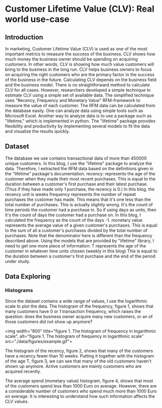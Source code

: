 # Customer Lifetime Value (CLV): Real world use-case

## Introduction

In marketing, Customer Lifetime Value (CLV) is used as one of the most important metrics to measure the success of the business. CLV shows how much money the business owner should be spending on acquiring customers. In other words, CLV is showing how much value customers will bring to the business in the long run.
CLV helps business owners to focus on acquiring the right customers who are the primary factor in the success of the business in the future.
Calculating CLV depends on the business field and the business model. There is no straightforward method to calculate CLV for all cases. However, researchers developed a simple technique to estimate CLV using a simple set of available data. The simplified technique uses "Recency, Frequency and Monetary Value" RFM-framework to measure the value of each customer.
The RFM data can be calculated from the database easily. One can analyze data using simple tools such as Microsoft Excel. Another way to analyze data is to use a package such as "lifetime," which is implemented in python. The "lifetime" package provides flexibility and productivity by implementing several models to fit the data and visualize the results quickly.

## Dataset

The database we use contains transactional data of more than 450000 unique customers. In this blog, I use the "lifetime" package to analyze the data. Therefore, I extracted the RFM data based on the definitions given in the "lifetime" package's documentation.
recency: represents the age of the customer when they made their most recent purchases. This is equal to the duration between a customer's first purchase and their latest purchase. (Thus if they have made only 1 purchase, the recency is 0.) In this blog, the recency unit is weeks
frequency represents the number of repeat purchases the customer has made. This means that it's one less than the total number of purchases. This is actually slightly wrong. It's the count of time periods the customer had a purchase in. So if using days as units, then it's the count of days the customer had a purchase on. In this blog, I calculated the frequency as the count of the days -1.
monetary value represents the average value of a given customer's purchases. This is equal to the sum of all a customer's purchases divided by the total number of purchases. Note that the denominator here is different than the frequency described above.
Using the models that are provided by "lifetime" library, I need to get one more piece of information:
T represents the age of the customer in whatever time units chosen (weekly in this blog) This is equal to the duration between a customer's first purchase and the end of the period under study.

## Data Exploring

### Histograms
Since the dataset contains a wide range of values, I use the logarithmic scale to plot the data. 
The histogram of the frequency, figure 1, shows that many customers have 0 or 1 transaction frequency, 
which raises the question: does the business owner acquire many new customers, or an of those customers did not show up anymore?

<img width="800" title="figure 1. The histogram of frequency in logarithmic scale", alt="figure 1. The histogram of frequency in logarithmic scale" src="./data/figures/example.gif">


The histogram of the recency, figure 2, shows that many of the customers have a recency fewer than 10 weeks. Putting it together with the histogram of the age 
T, figure 3, we can see that many of the old customers haven't shown up anymore. Active customers are mainly customers who are acquired recently.


The average spend (monetary value) histogram, figure 4, shows that most of the customers spend less than 1000 Euro on average. However, there are a considerable number of customers who spend much more than 1000 Euro on average. 
It is interesting to understand how such information affects the CLV values.
